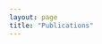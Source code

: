 ```yaml
---
layout: page
title: "Publications"
---
```


 
<script src="https://bibbase.org/show?bib=https%3A%2F%2Fraw.githubusercontent.com%2Fautonomy-and-verification%2Fautonomy-and-verification.github.io%2Fmaster%2Fpubs.bib&commas=true&jsonp=1&group0=year"></script>
